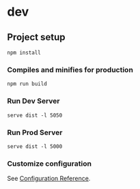 # dev

## Project setup
```
npm install
```

<!-- ### Compiles and hot-reloads for development
```
npm run serve
``` -->

### Compiles and minifies for production
```
npm run build
```

### Run Dev Server
```
serve dist -l 5050
```

### Run Prod Server
```
serve dist -l 5000
```

<!-- ### Run your tests
```
npm run test
```

### Lints and fixes files
```
npm run lint
``` -->

### Customize configuration
See [Configuration Reference](https://cli.vuejs.org/config/).